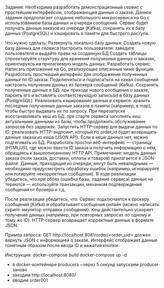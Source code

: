 
Задание:
Необходимо разработать демонстрационный сервис с простейшим интерфейсом, отображающий данные о заказе.
Данное задание предполагает создание небольшого микросервиса на Go с использованием базы данных и очереди сообщений. Сервис будет получать данные заказов из очереди (Kafka), сохранять их в базу данных (PostgreSQL) и кэшировать в памяти для быстрого доступа.

Что нужно сделать:
Развернуть локально базу данных:
Cоздать новую базу данных для сервиса
Настроить пользователя: заведите пользователя и выдайте права на созданную БД
Создать таблицы: спроектируйте структуру для хранения полученных данных о заказах, ориентируясь на прилагаемую модель данных.
Разработать сервис:
Написать приложение на Go, реализующее описанные ниже функции.
Разработать простейший интерфейс для отображения полученных данных по ID заказа.
Подключиться и подписаться на канал сообщений: настроить получение данных из брокера сообщений (Kafka).
Сохранять полученные данные в БД: при приходе нового сообщения о заказе, парсить его и вставлять соответствующую запись(и) в базу данных (PostgreSQL).
Реализовать кэширование данных в сервисе: хранить последние полученные данные заказов в памяти (например, в map), чтобы быстро выдавать их по запросу.
При перезапуске восстанавливать кеш из БД: при старте сервиса заполнять кеш актуальными данными из базы, чтобы продолжить обслуживание запросов без задержек.
Запустить HTTP-сервер для выдачи данных по ID: реализовать HTTP-эндпоинт, который по order_id будет возвращать данные заказа из кеша (JSON API). Если в кеше данных нет, можно подтягивать из БД.
Разработать простой веб-интерфейс — страницу (HTML/JS), где можно ввести ID заказа и получить информацию о нём, обращаясь к вышеописанному HTTP API.
Примечание: модель данных заказа (поля заказа, доставки, оплаты и товаров) прилагается в JSON-файле.
Данные, приходящие из очереди, могут быть невалидными — необходимо предусмотреть обработку ошибок (например, игнорируйте или логируйте некорректные сообщения). В ходе реализации убедитесь, что при сбоях (ошибка базы, падение сервиса) данные не теряются — используйте транзакции, механизм подтверждения сообщений от брокера и т.д.

После реализации убедитесь, что:
Сервис подключается к брокеру сообщений (Kafka) и обрабатывает сообщения онлайн (можно написать скрипт-эмулятор отправки сообщений).
Кеш действительно ускоряет получение данных (например, при повторных запросах по одному и тому же ID).
HTTP-сервер возвращает корректные данные в формате JSON.

Пример запроса:
GET http://localhost:8081/order/<order_uid> должен вернуть JSON с информацией о заказе.
Интерфейс отображает данные понятным образом после ввода ID и нажатия кнопки.

Инструкция:
docker-compose build
docker-compose up -d

- в docker-контейнере producerа ~через 5 секунд запускаем producer заново
- заходим http://localhost:8080/
- вводим order001
